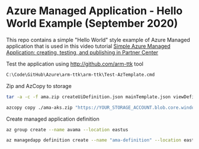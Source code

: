 # Azure Managed Application - Hello World Example (September 2020)

This repo contains a simple "Hello World" style example of Azure Managed application that is used in this video tutorial [Simple Azure Managed Application: creating, testing, and publishing in Partner Center](https://medium.com/@ArsenVlad/simple-azure-managed-application-creating-testing-and-publishing-in-partner-center-d2cb3b98bed2)

Test the application using <http://github.com/arm-ttk> tool

```cmd
C:\Code\GitHub\Azure\arm-ttk\arm-ttk\Test-AzTemplate.cmd
```

Zip and AzCopy to storage

```bash
tar -a -c -f ama.zip createUiDefinition.json mainTemplate.json viewDefinition.json

azcopy copy ./ama-aks.zip "https://YOUR_STORAGE_ACCOUNT.blob.core.windows.net/YOUR_STORAGE_CONTAINER/ama-aks.zip?SHARED_ACCESS_SIGNATURE_WITH_WRITE_PERMISSION"
```

Create managed application definition

```bash
az group create --name avama --location eastus

az managedapp definition create --name "ama-definition" --location eastus --resource-group avama --lock-level ReadOnly --display-name "Hello World App Definition" --description "Azure Managed App Hello World Example" --authorizations "YOUR_AAD_GROUP_PRINCIPAL_ID:b24988ac-6180-42a0-ab88-20f7382dd24c" --package-file-uri "https://YOUR_STORAGE_ACCOUNT.blob.core.windows.net/ama-aks/ama-aks.zip"
```
